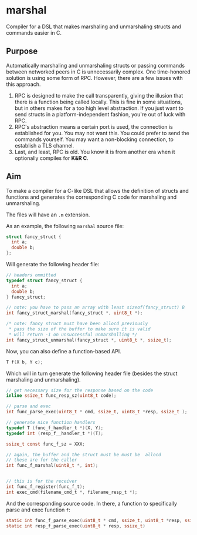 # marshal
Compiler for a DSL that makes marshaling and unmarshaling structs and commands easier in C.

## Purpose
Automatically marshaling and unmarshaling structs or passing commands between networked peers in C is unnecessarily complex.
One time-honored solution is using some form of RPC. However, there are a few issues with this approach.

  1. RPC is designed to make the call transparently, giving the illusion that there is a function being called locally. This is fine in some situations, but in others makes for a too high level abstraction. If you just want to send structs in a platform-independent fashion, you're out of luck with RPC.
  2. RPC's abstraction means a certain port is used, the connection is established for you. You may not want this. You could prefer to send the commands yourself. You may want a non-blocking connection, to establish a TLS channel.
  3. Last, and least, RPC is old. You know it is from another era when it optionally compiles for **K&R C**.

## Aim
To make a compiler for a C-like DSL that allows the definition of structs and functions and generates the corresponding C code for marshaling and unmarshaling.

The files will have an `.m` extension.

As an example, the following `marshal` source file:

```C
struct fancy_struct {
  int a;
  double b;
};
```

Will generate the following header file:

```C
// headers ommitted
typedef struct fancy_struct {
  int a;
  double b;
} fancy_struct;

// note: you have to pass an array with least sizeof(fancy_struct) B
int fancy_struct_marshal(fancy_struct *, uint8_t *);

/* note: fancy struct must have been allocd previously
 * pass the size of the buffer to make sure it is valid
 * will return -1 on unsuccessful unmarshalling */
int fancy_struct_unmarshal(fancy_struct *, uint8_t *, ssize_t);
```


Now, you can also define a function-based API.

```C
T f(X b, Y c);
```

Which will in turn generate the following header file (besides the struct marshaling and unmarshaling).

```C
// get necessary size for the response based on the code
inline ssize_t func_resp_sz(uint8_t code);

// parse and exec
int func_parse_exec(uint8_t * cmd, ssize_t, uint8_t *resp, ssize_t );

// generate nice function handlers
typedef T (func_f_handler_t *)(X, Y);
typedef int (resp_f__handler_t *)(T);

ssize_t const func_f_sz = XXX;

// again, the buffer and the struct must be must be  allocd
// these are for the caller
int func_f_marshal(uint8_t *, int);


// this is for the receiver
int func_f_register(func_f_t);
int exec_cmd(filename_cmd_t *, filename_resp_t *);
```

And the corresponding source code. In there, a function to specifically parse and exec function `f`:
```C
static int func_f_parse_exec(uint8_t * cmd, ssize_t, uint8_t *resp, ssize_t)
static int resp_f_parse_exec(uint8_t * resp, ssize_t)
```

